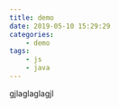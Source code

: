 ```yaml
---
title: demo
date: 2019-05-10 15:29:29
categories: 
    - demo
tags:
    - js
    - java
---
```

gjlaglaglagjl
